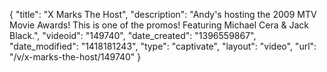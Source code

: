 {
    "title": "X Marks The Host",
    "description": "Andy's hosting the 2009 MTV Movie Awards! This is one of the promos! Featuring Michael Cera & Jack Black.",
    "videoid": "149740",
    "date_created": "1396559867",
    "date_modified": "1418181243",
    "type": "captivate",
    "layout": "video",
    "url": "\/v\/x-marks-the-host\/149740"
}